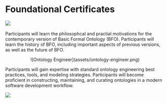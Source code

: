 # Foundational Certificates


<img src="https://github.com/johnbeve/NCOR-Test/blob/8e020c57feecf9bea9e5f11d5fec2793889fcfc5/docs/assets/bfo-practitioner.png" width="50%" height="auto">

Participants will learn the philosophcal and practial motivations for the contemporary version of Basic Formal Ontology (BFO). Participants will learn the history of BFO, including important aspects of previous versions, as well as the future of BFO.

<center>![Ontology Engineer](assets/ontology-engineer.png)</center>

Participants will gain expertise with standard ontology engineering best practices, tools, and modeling strategies. Participants will become proficient in constructing, maintaining, and curating ontologies in a modern software development workflow.


<img src="https://github.com/johnbeve/NCOR-Test/blob/main/docs/assets/bfo-practitioner.png" width="50%" height="auto">